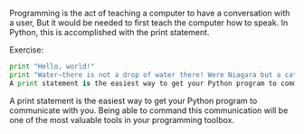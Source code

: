 Programming is the act of teaching a computer to have a conversation with a user, 
But it would be needed to first teach the computer how to speak. 
In Python, this is accomplished with the print statement.

Exercise: 

```python
print "Hello, world!"
print "Water—there is not a drop of water there! Were Niagara but a cataract of sand, would you travel your thousand miles to see it?"
A print statement is the easiest way to get your Python program to communicate with you. Being able to command this communication will be one of the most valuable tools in your programming toolbox.
```

A print statement is the easiest way to get your Python program to communicate with you. 
Being able to command this communication will be one of the most valuable tools in your programming toolbox.
